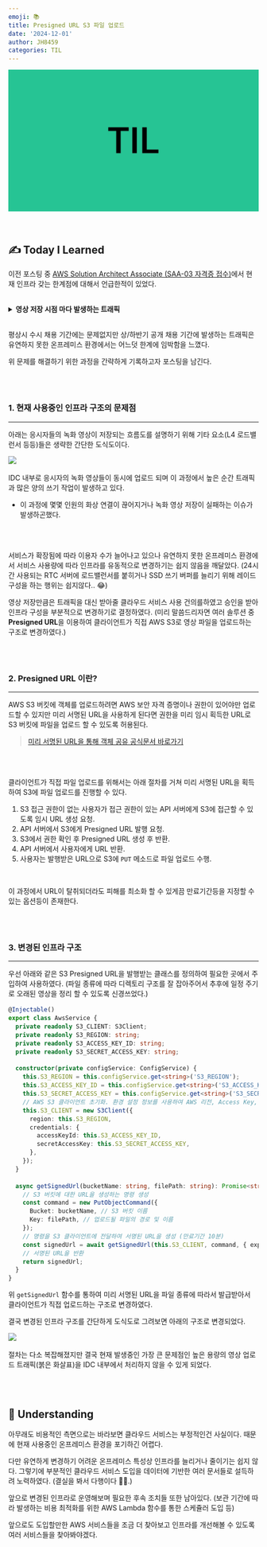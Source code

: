 ```yaml
---
emoji: 📚
title: Presigned URL S3 파일 업로드
date: '2024-12-01'
author: JH8459
categories: TIL
---
```


![github-blog.png](../../assets/common/TIL.jpeg)

<br>

## ✍️ **T**oday **I** **L**earned

이전 포스팅 중 <a href="https://blog.jh8459.com/2024-11-07-TIL/" target="_blank">AWS Solution Architect Associate (SAA-03 자격증 접수)</a>에서 현재 인프라 갖는 한계점에 대해서 언급한적이 있었다.

<br>
<details>
<summary><strong>영상 저장 시점 마다 발생하는 트래픽</strong></summary>

<br>

> <img src="https://jh8459.s3.ap-northeast-2.amazonaws.com/blog/2024-12-01-TIL/%E1%84%90%E1%85%B3%E1%84%85%E1%85%A2%E1%84%91%E1%85%B5%E1%86%A8.png"/>
>
>  - 웹캠과 화면 공유 영상 2가지의 영상 파일을 과목이 종료되는 동시에 모든 응시자가 녹화 영상을 송신하는 과정에서 발생하는 트래픽

</details>
<br>

평상시 수시 채용 기간에는 문제없지만 상/하반기 공개 채용 기간에 발생하는 트래픽은 유연하지 못한 온프레미스 환경에서는 어느덧 한계에 임박함을 느꼈다.

위 문제를 해결하기 위한 과정을 간략하게 기록하고자 포스팅을 남긴다.

<br>
<br>

### 1. 현재 사용중인 인프라 구조의 문제점

---

아래는 응시자들의 녹화 영상이 저장되는 흐름도를 설명하기 위해 기타 요소(L4 로드밸런서 등등)들은 생략한 간단한 도식도이다.

<img src="https://jh8459.s3.ap-northeast-2.amazonaws.com/blog/2024-12-01-TIL/infra.png"/>
<br>

IDC 내부로 응시자의 녹화 영상들이 동시에 업로드 되며 이 과정에서 높은 순간 트래픽과 많은 양의 쓰기 작업이 발생하고 있다.

- 이 과정에 몇몇 인원의 화상 연결이 끊어지거나 녹화 영상 저장이 실패하는 이슈가 발생하곤했다.

<br>
<br>

서비스가 확장됨에 따라 이용자 수가 늘어나고 있으나 유연하지 못한 온프레미스 환경에서 서비스 사용량에 따라 인프라를 유동적으로 변경하기는 쉽지 않음을 깨달았다. (24시간 사용되는 RTC 서버에 로드밸런서를 붙히거나 SSD 쓰기 버퍼를 늘리기 위해 레이드 구성을 하는 행위는 쉽지않다.. 😂)

영상 저장만큼은 트래픽을 대신 받아줄 클라우드 서비스 사용 건의를하였고 승인을 받아 인프라 구성을 부분적으로 변경하기로 결정하였다. (미리 말씀드리자면 여러 솔루션 중 <strong>Presigned URL</strong>을 이용하여 클라이언트가 직접 AWS S3로 영상 파일을 업로드하는 구조로 변경하였다.)

<br>
<br>

### 2. Presigned URL 이란?
---

AWS S3 버킷에 객체를 업로드하려면 AWS 보안 자격 증명이나 권한이 있어야만 업로드할 수 있지만 미리 서명된 URL을 사용하게 된다면 권한을 미리 임시 획득한 URL로 S3 버킷에 파일을 업로드 할 수 있도록 허용된다.

> <a href="https://docs.aws.amazon.com/ko_kr/AmazonS3/latest/userguide/PresignedUrlUploadObject.html" target="_blank">미리 서명된 URL을 통해 객체 공유 공식문서 바로가기</a>

<br>
<br>

클라이언트가 직접 파일 업로드를 위해서는 아래 절차를 거쳐 미리 서명된 URL을 획득하여 S3에 파일 업로드를 진행할 수 있다.

1. S3 접근 권한이 없는 사용자가 접근 권한이 있는 API 서버에게 S3에 접근할 수 있도록 임시 URL 생성 요청.
2. API 서버에서 S3에게 Presigned URL 발행 요청.
3. S3에서 권한 확인 후 Presigned URL 생성 후 반환.
4. API 서버에서 사용자에게 URL 반환.
5. 사용자는 발행받은 URL으로 S3에 `PUT` 메소드로 파일 업로드 수행.

<br>

이 과정에서 URL이 탈취되더라도 피해를 최소화 할 수 있게끔 만료기간등을 지정할 수 있는 옵션등이 존재한다.

<br>
<br>

### 3. 변경된 인프라 구조
---

우선 아래와 같은 S3 Presigned URL을 발행받는 클래스를 정의하여 필요한 곳에서 주입하여 사용하였다. (파일 종류에 따라 디렉토리 구조를 잘 잡아주어서 추후에 일정 주기로 오래된 영상을 정리 할 수 있도록 신경쓰었다.)

```typescript
@Injectable()
export class AwsService {
  private readonly S3_CLIENT: S3Client;
  private readonly S3_REGION: string;
  private readonly S3_ACCESS_KEY_ID: string;
  private readonly S3_SECRET_ACCESS_KEY: string;

  constructor(private configService: ConfigService) {
    this.S3_REGION = this.configService.get<string>('S3_REGION');
    this.S3_ACCESS_KEY_ID = this.configService.get<string>('S3_ACCESS_KEY_ID');
    this.S3_SECRET_ACCESS_KEY = this.configService.get<string>('S3_SECRET_ACCESS_KEY');
    // AWS S3 클라이언트 초기화. 환경 설정 정보를 사용하여 AWS 리전, Access Key, Secret Key를 설정.
    this.S3_CLIENT = new S3Client({
      region: this.S3_REGION,
      credentials: {
        accessKeyId: this.S3_ACCESS_KEY_ID,
        secretAccessKey: this.S3_SECRET_ACCESS_KEY,
      },
    });
  }

  async getSignedUrl(bucketName: string, filePath: string): Promise<string> {
    // S3 버킷에 대한 URL을 생성하는 명령 생성
    const command = new PutObjectCommand({
      Bucket: bucketName, // S3 버킷 이름
      Key: filePath, // 업로드될 파일의 경로 및 이름
    });
    // 명령을 S3 클라이언트에 전달하여 서명된 URL을 생성 (만료기간 10분)
    const signedUrl = await getSignedUrl(this.S3_CLIENT, command, { expiresIn: 600 });
    // 서명된 URL을 반환
    return signedUrl;
  }
}
```

위 `getSignedUrl` 함수를 통하여 미리 서명된 URL을 파일 종류에 따라서 발급받아서 클라이언트가 직접 업로드하는 구조로 변경하였다. 

결국 변경된 인프라 구조를 간단하게 도식도로 그려보면 아래의 구조로 변경되었다.

<img src="https://jh8459.s3.ap-northeast-2.amazonaws.com/blog/2024-12-01-TIL/after_infra.png"/>
<br>

절차는 다소 복잡해졌지만 결국 현재 발생중인 가장 큰 문제점인 높은 용량의 영상 업로드 트래픽(붉은 화살표)을 IDC 내부에서 처리하지 않을 수 있게 되었다.

<br>
<br>

## 🤔 Understanding

아무래도 비용적인 측면으로는 바라보면 클라우드 서비스는 부정적인건 사실이다. 때문에 현재 사용중인 온프레미스 환경을 포기하긴 어렵다.

다만 유연하게 변경하기 어려운 온프레미스 특성상 인프라를 늘리거나 줄이기는 쉽지 않다. 그렇기에 부분적인 클라우드 서비스 도입을 데이터에 기반한 여러 문서들로 설득하려 노력하였다. (결실을 봐서 다행이다 😮‍💨.)

앞으로 변경된 인프라로 운영해보며 필요한 후속 조치들 또한 남아있다. (보관 기간에 따라 발생하는 비용 최적화를 위한 AWS Lambda 함수를 통한 스케쥴러 도입 등)

앞으로도 도입할만한 AWS 서비스들을 조금 더 찾아보고 인프라를 개선해볼 수 있도록 여러 서비스들을 찾아봐야겠다.

<br>
<br>


